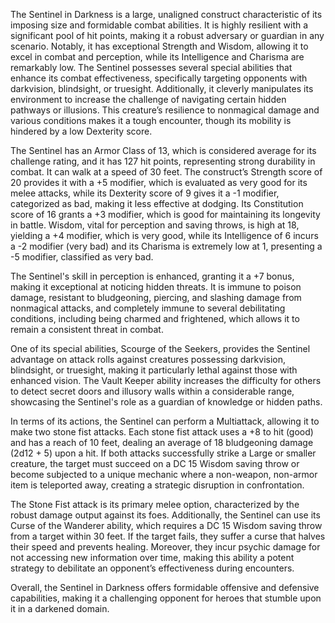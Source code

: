 The Sentinel in Darkness is a large, unaligned construct characteristic of its imposing size and formidable combat abilities. It is highly resilient with a significant pool of hit points, making it a robust adversary or guardian in any scenario. Notably, it has exceptional Strength and Wisdom, allowing it to excel in combat and perception, while its Intelligence and Charisma are remarkably low. The Sentinel possesses several special abilities that enhance its combat effectiveness, specifically targeting opponents with darkvision, blindsight, or truesight. Additionally, it cleverly manipulates its environment to increase the challenge of navigating certain hidden pathways or illusions. This creature’s resilience to nonmagical damage and various conditions makes it a tough encounter, though its mobility is hindered by a low Dexterity score.

The Sentinel has an Armor Class of 13, which is considered average for its challenge rating, and it has 127 hit points, representing strong durability in combat. It can walk at a speed of 30 feet. The construct’s Strength score of 20 provides it with a +5 modifier, which is evaluated as very good for its melee attacks, while its Dexterity score of 9 gives it a -1 modifier, categorized as bad, making it less effective at dodging. Its Constitution score of 16 grants a +3 modifier, which is good for maintaining its longevity in battle. Wisdom, vital for perception and saving throws, is high at 18, yielding a +4 modifier, which is very good, while its Intelligence of 6 incurs a -2 modifier (very bad) and its Charisma is extremely low at 1, presenting a -5 modifier, classified as very bad.

The Sentinel's skill in perception is enhanced, granting it a +7 bonus, making it exceptional at noticing hidden threats. It is immune to poison damage, resistant to bludgeoning, piercing, and slashing damage from nonmagical attacks, and completely immune to several debilitating conditions, including being charmed and frightened, which allows it to remain a consistent threat in combat.

One of its special abilities, Scourge of the Seekers, provides the Sentinel advantage on attack rolls against creatures possessing darkvision, blindsight, or truesight, making it particularly lethal against those with enhanced vision. The Vault Keeper ability increases the difficulty for others to detect secret doors and illusory walls within a considerable range, showcasing the Sentinel's role as a guardian of knowledge or hidden paths.

In terms of its actions, the Sentinel can perform a Multiattack, allowing it to make two stone fist attacks. Each stone fist attack uses a +8 to hit (good) and has a reach of 10 feet, dealing an average of 18 bludgeoning damage (2d12 + 5) upon a hit. If both attacks successfully strike a Large or smaller creature, the target must succeed on a DC 15 Wisdom saving throw or become subjected to a unique mechanic where a non-weapon, non-armor item is teleported away, creating a strategic disruption in confrontation.

The Stone Fist attack is its primary melee option, characterized by the robust damage output against its foes. Additionally, the Sentinel can use its Curse of the Wanderer ability, which requires a DC 15 Wisdom saving throw from a target within 30 feet. If the target fails, they suffer a curse that halves their speed and prevents healing. Moreover, they incur psychic damage for not accessing new information over time, making this ability a potent strategy to debilitate an opponent’s effectiveness during encounters.

Overall, the Sentinel in Darkness offers formidable offensive and defensive capabilities, making it a challenging opponent for heroes that stumble upon it in a darkened domain.